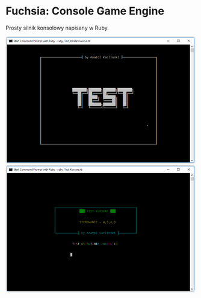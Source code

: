 # Fuchsia: Console Game Engine
Prosty silnik konsolowy napisany w Ruby. 
<p align="center">
  <img src ="https://raw.githubusercontent.com/anatol-karlinski/Fuchsia---Console-Game-Engine/master/Testy/Test_Render.png" />
  <img src ="https://raw.githubusercontent.com/anatol-karlinski/Fuchsia---Console-Game-Engine/master/Testy/Test_Kursor.png" />
</p>

